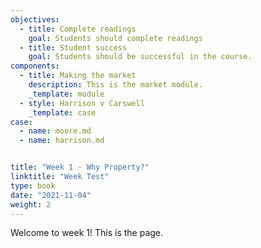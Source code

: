 ```yaml
---
objectives:
  - title: Complete readings
    goal: Students should complete readings
  - title: Student success
    goal: Students should be successful in the course.
components:
  - title: Making the market
    description: This is the market module.
    _template: module
  - style: Harrison v Carswell
    _template: case
case: 
  - name: moore.md
  - name: harrison.md


title: "Week 1 - Why Property?"
linktitle: "Week Test"
type: book
date: "2021-11-04"
weight: 2
---
```



Welcome to week 1! This is the page.
